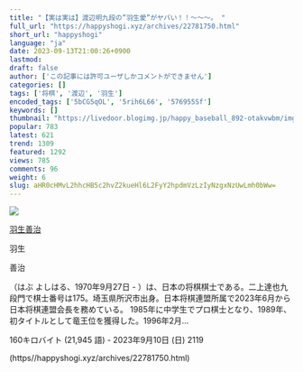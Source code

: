 ```yaml
---
title: "【実は実は】渡辺明九段の”羽生愛”がヤバい！！～～～。 "
full_url: "https://happyshogi.xyz/archives/22781750.html"
short_url: "happyshogi"
language: "ja"
date: 2023-09-13T21:00:26+0900
lastmod: 
draft: false
author: ['この記事には許可ユーザしかコメントができません']
categories: []
tags: ['将棋', '渡辺', '羽生']
encoded_tags: ['5bCG5qOL', '5rih6L66', '576955Sf']
keywords: []
thumbnail: "https://livedoor.blogimg.jp/happy_baseball_892-otakvwbm/imgs/7/4/741f4c55-s.jpg"
popular: 783
latest: 621
trend: 1309
featured: 1292
views: 785
comments: 96
weight: 6
slug: aHR0cHMvL2hhcHB5c2hvZ2kueHl6L2FyY2hpdmVzLzIyNzgxNzUwLmh0bWw=
---
```


![](https://livedoor.blogimg.jp/happy_baseball_892-otakvwbm/imgs/7/4/741f4c55-s.jpg)

<div><a title='羽生善治' href='https//ja.wikipedia.org/wiki/%E7%BE%BD%E7%94%9F%E5%96%84%E6%B2%BB' target='_blank'><p>羽生善治</p></a> <p class='searchresult'><p>羽生</p> <p>善治</p>（はぶ よしはる、1970年9月27日 - ）は、日本の将棋棋士である。二上達也九段門で棋士番号は175。埼玉県所沢市出身。日本将棋連盟所属で2023年6月から日本将棋連盟会長を務めている。 1985年に中学生でプロ棋士となり、1989年、初タイトルとして竜王位を獲得した。1996年2月…</p> <p class='mw-search-result-data'>160キロバイト (21,945 語) - 2023年9月10日 (日) 2119</p></div>

(https//happyshogi.xyz/archives/22781750.html)
